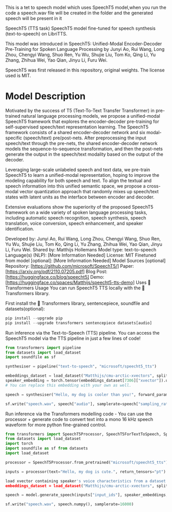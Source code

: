 This is a tet to speech model which uses SpeechT5 model,when you run the code a speech.wav file will be created in the folder and the generated speech will be present in it

SpeechT5 (TTS task) SpeechT5 model fine-tuned for speech synthesis (text-to-speech) on LibriTTS.

This model was introduced in SpeechT5: Unified-Modal Encoder-Decoder Pre-Training for Spoken Language Processing by Junyi Ao, Rui Wang, Long Zhou, Chengyi Wang, Shuo Ren, Yu Wu, Shujie Liu, Tom Ko, Qing Li, Yu Zhang, Zhihua Wei, Yao Qian, Jinyu Li, Furu Wei.

SpeechT5 was first released in this repository, original weights. The license used is MIT.

# Model Description
Motivated by the success of T5 (Text-To-Text Transfer Transformer) in pre-trained natural language processing models, we propose a unified-modal SpeechT5 framework that explores the encoder-decoder pre-training for self-supervised speech/text representation learning. The SpeechT5 framework consists of a shared encoder-decoder network and six modal-specific (speech/text) pre/post-nets. After preprocessing the input speech/text through the pre-nets, the shared encoder-decoder network models the sequence-to-sequence transformation, and then the post-nets generate the output in the speech/text modality based on the output of the decoder.

Leveraging large-scale unlabeled speech and text data, we pre-train SpeechT5 to learn a unified-modal representation, hoping to improve the modeling capability for both speech and text. To align the textual and speech information into this unified semantic space, we propose a cross-modal vector quantization approach that randomly mixes up speech/text states with latent units as the interface between encoder and decoder.

Extensive evaluations show the superiority of the proposed SpeechT5 framework on a wide variety of spoken language processing tasks, including automatic speech recognition, speech synthesis, speech translation, voice conversion, speech enhancement, and speaker identification.

Developed by: Junyi Ao, Rui Wang, Long Zhou, Chengyi Wang, Shuo Ren, Yu Wu, Shujie Liu, Tom Ko, Qing Li, Yu Zhang, Zhihua Wei, Yao Qian, Jinyu Li, Furu Wei. Shared by: Matthijs Hollemans Model type: text-to-speech Language(s) (NLP): [More Information Needed] License: MIT Finetuned from model [optional]: [More Information Needed] Model Sources [optional] Repository: [https://github.com/microsoft/SpeechT5/] Paper: [https://arxiv.org/pdf/2110.07205.pdf] Blog Post: [https://huggingface.co/blog/speecht5] Demo: [https://huggingface.co/spaces/Matthijs/speecht5-tts-demo] Uses 🤗 Transformers Usage You can run SpeechT5 TTS locally with the 🤗 Transformers library.

First install the 🤗 Transformers library, sentencepiece, soundfile and datasets(optional):

```python
pip install --upgrade pip
pip install --upgrade transformers sentencepiece datasets[audio]
```
Run inference via the Text-to-Speech (TTS) pipeline. You can access the SpeechT5 model via the TTS pipeline in just a few lines of code!

```python
from transformers import pipeline
from datasets import load_dataset
import soundfile as sf

synthesiser = pipeline("text-to-speech", "microsoft/speecht5_tts")

embeddings_dataset = load_dataset("Matthijs/cmu-arctic-xvectors", split="validation")
speaker_embedding = torch.tensor(embeddings_dataset[7306]["xvector"]).unsqueeze(0)
# You can replace this embedding with your own as well.

speech = synthesiser("Hello, my dog is cooler than you!", forward_params={"speaker_embeddings": speaker_embedding})

sf.write("speech.wav", speech["audio"], samplerate=speech["sampling_rate"])
```
Run inference via the Transformers modelling code - You can use the processor + generate code to convert text into a mono 16 kHz speech waveform for more python fine-grained control. 
```python
from transformers import SpeechT5Processor, SpeechT5ForTextToSpeech, SpeechT5HifiGan 
from datasets import load_dataset 
import torch 
import soundfile as sf from datasets 
import load_dataset

processor = SpeechT5Processor.from_pretrained("microsoft/speecht5_tts") model = SpeechT5ForTextToSpeech.from_pretrained("microsoft/speecht5_tts") vocoder = SpeechT5HifiGan.from_pretrained("microsoft/speecht5_hifigan")

inputs = processor(text="Hello, my dog is cute.", return_tensors="pt")

load xvector containing speaker's voice characteristics from a dataset
embeddings_dataset = load_dataset("Matthijs/cmu-arctic-xvectors", split="validation") speaker_embeddings = torch.tensor(embeddings_dataset[7306]["xvector"]).unsqueeze(0)

speech = model.generate_speech(inputs["input_ids"], speaker_embeddings, vocoder=vocoder)

sf.write("speech.wav", speech.numpy(), samplerate=16000)
```